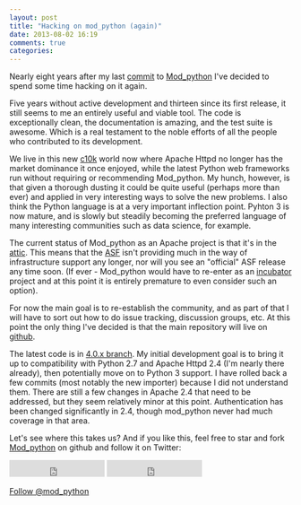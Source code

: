 ```yaml
---
layout: post
title: "Hacking on mod_python (again)"
date: 2013-08-02 16:19
comments: true
categories: 
---
```


Nearly eight years after my last [commit](https://github.com/grisha/mod_python/commit/726e2697c0547dbbb4b09ce3348f76118bb911c4)
to [Mod_python](http://www.modpython.org/) I've decided to spend some time hacking on it again.

Five years without active development and thirteen since its first
release, it still seems to me an entirely useful and viable tool. The
code is exceptionally clean, the documentation is amazing, and the
test suite is awesome.  Which is a real testament to the noble efforts
of all the people who contributed to its development.

We live in this new
[c10k](http://en.wikipedia.org/wiki/C10k_problem) world now where
Apache Httpd no longer has the market dominance it once enjoyed, while
the latest Python web frameworks run without requiring or recommending
Mod_python. My hunch, however, is that given a thorough dusting it
could be quite useful (perhaps more than ever) and applied in very
interesting ways to solve the new problems. I also think the Python
language is at a very important inflection point. Pyhton 3 is now
mature, and is slowly but steadily becoming the preferred language of
many interesting communities such as data science, for example.

The current status of Mod_python as an Apache project is that it's
in the [attic](http://attic.apache.org/). This means that the
[ASF](http://www.apache.org/) isn't providing much in the way of
infrastructure support any longer, nor will you see an "official" ASF
release any time soon. (If ever - Mod_python would have to re-enter as
an [incubator](http://incubator.apache.org/) project and at this point
it is entirely premature to even consider such an option).

For now the main goal is to re-establish the community, and as part of
that I will have to sort out how to do issue tracking, discussion
groups, etc. At this point the only thing I've decided is that the
main repository will live on
[github](https://github.com/grisha/mod_python).

The latest code is in [4.0.x branch](https://github.com/grisha/mod_python/tree/4.0.x).  My initial
development goal is to bring it up to compatibility with Python 2.7
and Apache Httpd 2.4 (I'm nearly there already), then potentially move
on to Python 3 support. I have rolled back a few commits (most notably
the new importer) because I did not understand them. There are still a
few changes in Apache 2.4 that need to be addressed, but they seem
relatively minor at this point. Authentication has been changed
significantly in 2.4, though mod_python never had much coverage in that
area.

Let's see where this takes us? And if you like this, feel free to
star and fork [Mod_python](https://github.com/grisha/mod_python) on github and follow it on Twitter:

<p>
<iframe src="http://ghbtns.com/github-btn.html?user=grisha&repo=mod_python&type=watch&count=true&size=large"
  allowtransparency="true" frameborder="0" scrolling="0" width="170" height="30"></iframe>

<iframe src="http://ghbtns.com/github-btn.html?user=grisha&repo=mod_python&type=fork&count=true&size=large"
  allowtransparency="true" frameborder="0" scrolling="0" width="170" height="30"></iframe>

<a href="https://twitter.com/mod_python" class="twitter-follow-button" data-show-count="false" data-size="large">Follow @mod_python</a>
<script>!function(d,s,id){var js,fjs=d.getElementsByTagName(s)[0],p=/^http:/.test(d.location)?'http':'https';if(!d.getElementById(id)){js=d.createElement(s);js.id=id;js.src=p+'://platform.twitter.com/widgets.js';fjs.parentNode.insertBefore(js,fjs);}}(document, 'script', 'twitter-wjs');</script>
</p>


